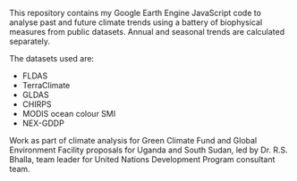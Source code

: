 This repository contains my Google Earth Engine JavaScript code to analyse past and future climate trends using a battery of biophysical measures from public datasets. Annual and seasonal trends are calculated separately.

The datasets used are:
* FLDAS
* TerraClimate
* GLDAS 
* CHIRPS
* MODIS ocean colour SMI 
* NEX-GDDP

Work as part of climate analysis for Green Climate Fund and Global Environment Facility proposals for Uganda and South Sudan, led by Dr. R.S. Bhalla, team leader for United Nations Development Program consultant team.

